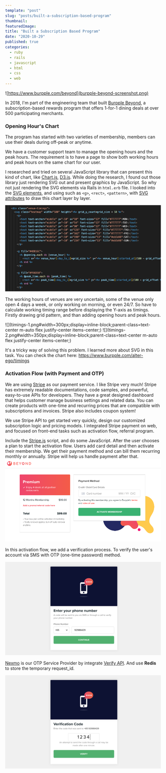 ```yaml
---
template: "post"
slug: "posts/built-a-subscription-based-program"
thumbnail:
featuredImage:
title: "Built a Subscription Based Program"
date: "2020-10-29"
published: true
categories:
  - ruby
  - rails
  - javascript
  - html
  - css
  - web
---
```


![https://www.burpple.com/beyond](burpple-beyond-screenshot.png)

In 2018, I'm part of the engineering team that built [Burpple Beyond](https://burpple.com/beyond), a subscription-based rewards program that offers 1-for-1 dining deals at over 500 participating merchants.

### Opening Hour's Chart

The program has started with two varieties of membership, members can use their deals during off-peak or anytime.

We have a customer support team to manage the opening hours and the peak hours. The requirement is to have a page to show both working hours and peak hours on the same chart for our user.

I researched and tried on several JavaScript library that can present this kind of chart, like [Chart.js](https://www.chartjs.org/), [D3.js](https://d3js.org/).
While doing the research, I found out those library just rendering SVG out and present graphics by JavaScript. So why not just rendering the SVG elements via Rails in `html.erb` file. I looked into the [SVG elements](https://developer.mozilla.org/en-US/docs/Web/SVG/Element), and using such as `<g>`, `<rect>`, `<pattern>`, with [SVG attributes](https://developer.mozilla.org/en-US/docs/Web/SVG/Attribute) to draw this chart layer by layer.

![from html.erb file](timings-code.png)

The working hours of venues are very uncertain, some of the venue only open 4 days a week, or only working on morning, or even 24/7. So have to calculate working timing range before displaying the Y-axis as timings. Firstly drawing grid pattern, and than adding opening hours and peak hours.

![](timings-1.png#width=300px;display=inline-block;parent-class=text-center m-auto flex justify-center items-center;)
![](timings-2.png#width=350px;display=inline-block;parent-class=text-center m-auto flex justify-center items-center;)

It's a tricky way of solving this problem. I learned more about SVG in this task.
You can check the chart here: https://www.burpple.com/alter-ego/timings

### Activation Flow (with Payment and OTP)

We are using [Stripe](https://stripe.com/) as our payment service. I like Stripe very much! Stripe has extremely readable documentations, code samples, and powerful, easy-to-use APIs for developers. They have a great designed dashboard that helps customer manage business settings and related data. You can create products with one-time and recurring prices that are compatible with subscriptions and invoices. Stripe also includes coupon system!

We use Stripe API to get started very quickly, design our customized subscription logic and pricing models. I integrated Stripe payment on web, and focused on front-end tasks such as activation flow, referral program.

Include the [Stripe.js](https://stripe.com/docs/js) script, and do some JavaScript. After the user chooses a plan to start the activation flow. Users add card detail and then activate their membership. We get their payment method and can bill them recurring monthly or annually. Stripe will help us handle payment after that.
![Activation flow to activate membership](activation-flow-web.png)

In this activation flow, we add a verification process. To verify the user's account via SMS with OTP (one-time password) method.

![Enter phone number to verify your account](activation-otp-number-enter.png)

[Nexmo](https://developer.nexmo.com/) is our OTP Service Provider by integrate [Verify API](https://developer.nexmo.com/verify/overview). And use **Redis** to store the temporary request_id.

![Enter verification code](activation-otp-verify.png)
